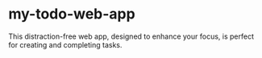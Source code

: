 # my-todo-web-app
This distraction-free web app, designed to enhance your focus, is perfect for creating and completing tasks.
